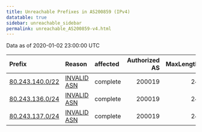 ```yaml
---
title: Unreachable Prefixes in AS200859 (IPv4)
datatable: true
sidebar: unreachable_sidebar
permalink: unreachable_AS200859-v4.html
---
```


Data as of 2020-01-02 23:00:00 UTC


<div class="datatable-begin"></div>

| Prefix                                                   | Reason                                                                                                  | affected   |   Authorized AS |   MaxLength | Anchor                                         |   unreachable /24s |
|:---------------------------------------------------------|:--------------------------------------------------------------------------------------------------------|:-----------|----------------:|------------:|:-----------------------------------------------|-------------------:|
| [80.243.140.0/22](https://stat.ripe.net/80.243.140.0/22) | [INVALID ASN](https://rpki-validator.ripe.net/announcement-preview?asn=AS200859&prefix=80.243.140.0/22) | complete   |          200019 |          24 | [RIPE](unreachable_RIPE_NCC_RPKI_Root-v4.html) |                  4 |
| [80.243.136.0/24](https://stat.ripe.net/80.243.136.0/24) | [INVALID ASN](https://rpki-validator.ripe.net/announcement-preview?asn=AS200859&prefix=80.243.136.0/24) | complete   |          200019 |          24 | [RIPE](unreachable_RIPE_NCC_RPKI_Root-v4.html) |                  1 |
| [80.243.137.0/24](https://stat.ripe.net/80.243.137.0/24) | [INVALID ASN](https://rpki-validator.ripe.net/announcement-preview?asn=AS200859&prefix=80.243.137.0/24) | complete   |          200019 |          24 | [RIPE](unreachable_RIPE_NCC_RPKI_Root-v4.html) |                  1 |

<div class="datatable-end"></div>
